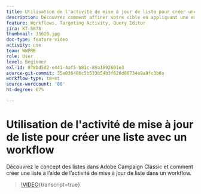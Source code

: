 ```yaml
---
title: Utilisation de l'activité de mise à jour de liste pour créer une liste avec un workflow
description: Découvrez comment affiner votre cible en appliquant une exclusion standard à un workflow. Vous apprendrez également comment créer des filtres prédéfinis et comment résoudre les problèmes de votre workflow.
feature: Workflows, Targeting Activity, Query Editor
jira: KT-5078
thumbnail: 35620.jpg
doc-type: feature video
activity: use
team: WWFRE
role: User
level: Beginner
exl-id: 078bd5d2-e441-4af5-b81c-89a1892601e3
source-git-commit: 35e036486c5b533b54b3f626d88734e9a9fc3b8a
workflow-type: tm+mt
source-wordcount: '80'
ht-degree: 67%

---
```


# Utilisation de l&#39;activité de mise à jour de liste pour créer une liste avec un workflow

Découvrez le concept des listes dans Adobe Campaign Classic et comment créer une liste à l’aide de l’activité de mise à jour de liste dans un workflow.

>[!VIDEO](https://video.tv.adobe.com/v/35620?quality=12&learn=on){transcript=true}

